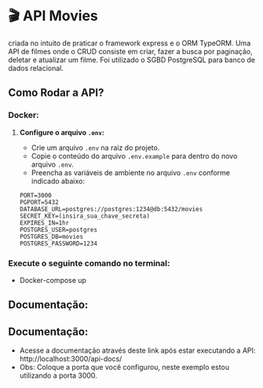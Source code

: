 # 🎬 API Movies
 criada no intuito de praticar o framework express e o ORM TypeORM. Uma API de filmes onde o CRUD consiste em criar, fazer a busca por paginação, deletar e atualizar um filme. Foi utilizado o SGBD PostgreSQL para banco de dados relacional.

## Como Rodar a API?

### Docker:

1. **Configure o arquivo `.env`:**
   - Crie um arquivo `.env` na raiz do projeto.
   - Copie o conteúdo do arquivo `.env.example` para dentro do novo arquivo `.env`.
   - Preencha as variáveis de ambiente no arquivo `.env` conforme indicado abaixo:

   ```env
   PORT=3000
   PGPORT=5432
   DATABASE_URL=postgres://postgres:1234@db:5432/movies
   SECRET_KEY=(insira_sua_chave_secreta)
   EXPIRES_IN=1hr
   POSTGRES_USER=postgres
   POSTGRES_DB=movies
   POSTGRES_PASSWORD=1234

### Execute o seguinte comando no terminal:
  - Docker-compose up

## Documentação:
 ##  Documentação:
  - Acesse a documentação através deste link após estar executando a API: http://localhost:3000/api-docs/
  - Obs: Coloque a porta que você configurou, neste exemplo estou utilizando a porta 3000. 

 

